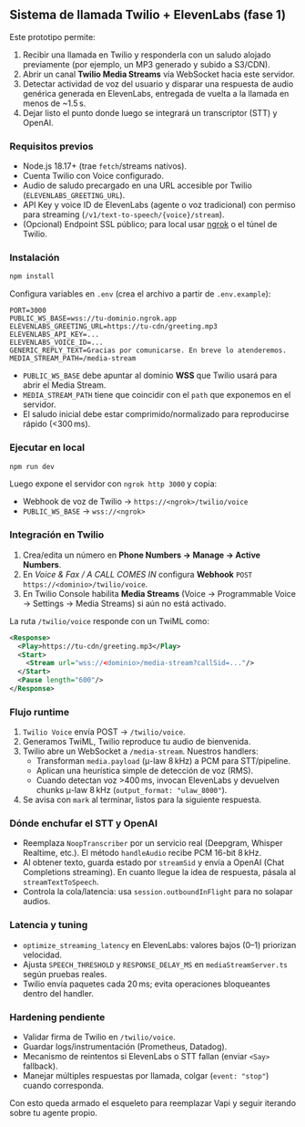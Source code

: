 ## Sistema de llamada Twilio + ElevenLabs (fase 1)

Este prototipo permite:

1. Recibir una llamada en Twilio y responderla con un saludo alojado previamente (por ejemplo, un MP3 generado y subido a S3/CDN).
2. Abrir un canal **Twilio Media Streams** vía WebSocket hacia este servidor.
3. Detectar actividad de voz del usuario y disparar una respuesta de audio genérica generada en ElevenLabs, entregada de vuelta a la llamada en menos de ~1.5 s.
4. Dejar listo el punto donde luego se integrará un transcriptor (STT) y OpenAI.

### Requisitos previos

- Node.js 18.17+ (trae `fetch`/streams nativos).
- Cuenta Twilio con Voice configurado.
- Audio de saludo precargado en una URL accesible por Twilio (`ELEVENLABS_GREETING_URL`).
- API Key y voice ID de ElevenLabs (agente o voz tradicional) con permiso para streaming (`/v1/text-to-speech/{voice}/stream`).
- (Opcional) Endpoint SSL público; para local usar [ngrok](https://ngrok.com) o el túnel de Twilio.

### Instalación

```bash
npm install
```

Configura variables en `.env` (crea el archivo a partir de `.env.example`):

```
PORT=3000
PUBLIC_WS_BASE=wss://tu-dominio.ngrok.app
ELEVENLABS_GREETING_URL=https://tu-cdn/greeting.mp3
ELEVENLABS_API_KEY=...
ELEVENLABS_VOICE_ID=...
GENERIC_REPLY_TEXT=Gracias por comunicarse. En breve lo atenderemos.
MEDIA_STREAM_PATH=/media-stream
```

- `PUBLIC_WS_BASE` debe apuntar al dominio **WSS** que Twilio usará para abrir el Media Stream.
- `MEDIA_STREAM_PATH` tiene que coincidir con el `path` que exponemos en el servidor.
- El saludo inicial debe estar comprimido/normalizado para reproducirse rápido (<300 ms).

### Ejecutar en local

```bash
npm run dev
```

Luego expone el servidor con `ngrok http 3000` y copia:

- Webhook de voz de Twilio → `https://<ngrok>/twilio/voice`
- `PUBLIC_WS_BASE` → `wss://<ngrok>`

### Integración en Twilio

1. Crea/edita un número en **Phone Numbers → Manage → Active Numbers**.
2. En *Voice & Fax / A CALL COMES IN* configura **Webhook** `POST https://<dominio>/twilio/voice`.
3. En Twilio Console habilita **Media Streams** (Voice → Programmable Voice → Settings → Media Streams) si aún no está activado.

La ruta `/twilio/voice` responde con un TwiML como:

```xml
<Response>
  <Play>https://tu-cdn/greeting.mp3</Play>
  <Start>
    <Stream url="wss://<dominio>/media-stream?callSid=..."/>
  </Start>
  <Pause length="600"/>
</Response>
```

### Flujo runtime

1. `Twilio Voice` envía POST → `/twilio/voice`.
2. Generamos TwiML, Twilio reproduce tu audio de bienvenida.
3. Twilio abre un WebSocket a `/media-stream`. Nuestros handlers:
   - Transforman `media.payload` (μ-law 8 kHz) a PCM para STT/pipeline.
   - Aplican una heurística simple de detección de voz (RMS).
   - Cuando detectan voz >400 ms, invocan ElevenLabs y devuelven chunks μ-law 8 kHz (`output_format: "ulaw_8000"`).
4. Se avisa con `mark` al terminar, listos para la siguiente respuesta.

### Dónde enchufar el STT y OpenAI

- Reemplaza `NoopTranscriber` por un servicio real (Deepgram, Whisper Realtime, etc.). El método `handleAudio` recibe PCM 16-bit 8 kHz.
- Al obtener texto, guarda estado por `streamSid` y envía a OpenAI (Chat Completions streaming). En cuanto llegue la idea de respuesta, pásala al `streamTextToSpeech`.
- Controla la cola/latencia: usa `session.outboundInFlight` para no solapar audios.

### Latencia y tuning

- `optimize_streaming_latency` en ElevenLabs: valores bajos (0–1) priorizan velocidad.
- Ajusta `SPEECH_THRESHOLD` y `RESPONSE_DELAY_MS` en `mediaStreamServer.ts` según pruebas reales.
- Twilio envía paquetes cada 20 ms; evita operaciones bloqueantes dentro del handler.

### Hardening pendiente

- Validar firma de Twilio en `/twilio/voice`.
- Guardar logs/instrumentación (Prometheus, Datadog).
- Mecanismo de reintentos si ElevenLabs o STT fallan (enviar `<Say>` fallback).
- Manejar múltiples respuestas por llamada, colgar (`event: "stop"`) cuando corresponda.

Con esto queda armado el esqueleto para reemplazar Vapi y seguir iterando sobre tu agente propio.
